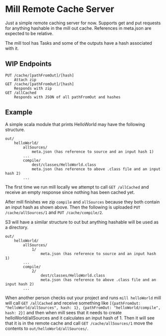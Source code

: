 # Mill Remote Cache Server

Just a simple remote caching server for now.
Supports get and put requests for anything hashable in the mill out cache.
References in meta.json are expected to be relative.

The mill tool has Tasks and some of the outputs have a hash associated with it.

## WIP Endpoints

```
PUT /cache/[pathFromOut]/[hash]
    Attach zip
GET /cache/[pathFromOut]/[hash]
    Responds with zip
GET /allCached
    Responds with JSON of all pathFromOut and hashes
```

## Example

A simple scala module that prints HelloWorld may have the following structure.

```
out/
    helloWorld/
        allSources/
            meta.json (has reference to source and an input hash 1)
        ...
        compile/
            dest/classes/HelloWorld.class
            meta.json (has reference to above .class file and an input hash 2)
        ...
```

The first time we run mill locally we attempt to call
`GET /allCached` and receive an empty response since nothing has been cached yet.


After mill finishes we zip `compile` and `allSources` because they both contain an input hash as shown above.
Then the following is uploaded `PUT /cache/allSources/1` and `PUT /cache/compile/2`.

S3 will have a similar structure to out but anything hashable will be used as a directory.

```
out/
    helloWorld/
        allSources/
            1/
                meta.json (has reference to source and an input hash 1)
        ...
        compile/
            2/
                dest/classes/HelloWorld.class
                meta.json (has reference to above .class file and an input hash 2)
        ...
```

When another person checks out your project and runs `mill helloWorld` mill will call `GET /allCached`
and receive something like `[{pathFromOut: "helloWorld/allSources", hash: 1}, {pathFromOut: "helloWorld/compile", hash: 2}]`
and then when mill sees that it needs to create helloWorld/allSources and it calculates an input hash of 1.
Then it will see that it is in the remote cache and call `GET /cache/allSources/1` move the contents to `out/helloWorld/allSources/`.

